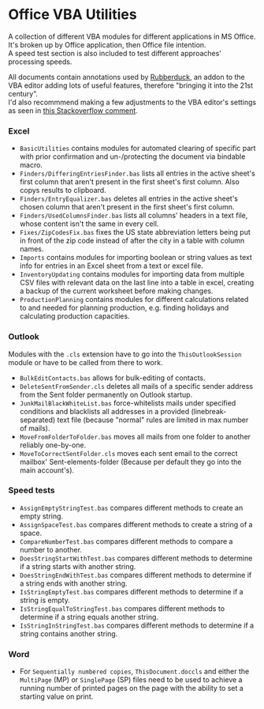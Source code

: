 # Office VBA Utilities
A collection of different VBA modules for different applications in MS Office.\
It's broken up by Office application, then Office file intention.\
A speed test section is also included to test different approaches' processing speeds.

All documents contain annotations used by [Rubberduck](https://rubberduckvba.com), an addon to the VBA editor adding lots of useful features, therefore "bringing it into the 21st century".\
I'd also recommmend making a few adjustments to the VBA editor's settings as seen in [this Stackoverflow comment](https://stackoverflow.com/a/667225/17239990).

### Excel
* `BasicUtilities` contains modules for automated clearing of specific part with prior confirmation and un-/protecting the document via bindable macro.
* `Finders/DifferingEntriesFinder.bas` lists all entries in the active sheet's first column that aren't present in the first sheet's first column. Also copys results to clipboard.
* `Finders/EntryEqualizer.bas` deletes all entries in the active sheet's chosen column that aren't present in the first sheet's first column.
* `Finders/UsedColumnsFinder.bas` lists all columns' headers in a text file, whose content isn't the same in every cell.
* `Fixes/ZipCodesFix.bas` fixes the US state abbreviation letters being put in front of the zip code instead of after the city in a table with column names.
* `Imports` contains modules for importing boolean or string values as text info for entries in an Excel sheet from a text or excel file.
* `InventoryUpdating` contains modules for importing data from multiple CSV files with relevant data on the last line into a table in excel, creating a backup of the current worksheet before making changes.
* `ProductionPlanning` contains modules for different calculations related to and needed for planning production, e.g. finding holidays and calculating production capacities.

### Outlook
Modules with the `.cls` extension have to go into the `ThisOutlookSession` module or have to be called from there to work.
* `BulkEditContacts.bas` allows for bulk-editing of contacts.
* `DeleteSentFromSender.cls` deletes all mails of a specific sender address from the Sent folder permanently on Outlook startup.
* `JunkMailBlackWhiteList.bas` force-whitelists mails under specified conditions and blacklists all addresses in a provided (linebreak-separated) text file (because "normal" rules are limited in max number of mails).
* `MoveFromFolderToFolder.bas` moves all mails from one folder to another reliably one-by-one.
* `MoveToCorrectSentFolder.cls` moves each sent email to the correct mailbox' Sent-elements-folder (Because per default they go into the main account's).

### Speed tests
* `AssignEmptyStringTest.bas` compares different methods to create an empty string.
* `AssignSpaceTest.bas` compares different methods to create a string of a space.
* `CompareNumberTest.bas` compares different methods to compare a number to another.
* `DoesStringStartWithTest.bas` compares different methods to determine if a string starts with another string.
* `DoesStringEndWithTest.bas` compares different methods to determine if a string ends with another string.
* `IsStringEmptyTest.bas` compares different methods to determine if a string is empty.
* `IsStringEqualToStringTest.bas` compares different methods to determine if a string equals another string.
* `IsStringInStringTest.bas` compares different methods to determine if a string contains another string.

### Word
* For `Sequentially numbered copies`, `ThisDocument.doccls` and either the `MultiPage` (MP) or `SinglePage` (SP) files need to be used to achieve a running number of printed pages on the page with the ability to set a starting value on print.

